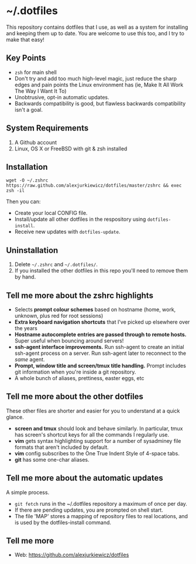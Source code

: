 # ~/.dotfiles

This repository contains dotfiles that I use, as well as a system for installing and keeping them up to date. You are welcome to use this too, and I try to make that easy!

## Key Points

* `zsh` for main shell
* Don't try and add too much high-level magic, just reduce the sharp edges and pain points the Linux environment has (ie, Make It All Work The Way I Want It To)
* Unobtrusive, opt-in automatic updates.
* Backwards compatibility is good, but flawless backwards compatibility isn't a goal.

## System Requirements

1. A Github account
3. Linux, OS X or FreeBSD with git & zsh installed

## Installation

`wget -O ~/.zshrc https://raw.github.com/alexjurkiewicz/dotfiles/master/zshrc && exec zsh -il`

Then you can:

* Create your local CONFIG file.
* Install/update all other dotfiles in the respository using `dotfiles-install`.
* Receive new updates with `dotfiles-update`.

## Uninstallation

1. Delete `~/.zshrc` and `~/.dotfiles/`.
2. If you installed the other dotfiles in this repo you'll need to remove them by hand.

## Tell me more about the zshrc highlights

* Selects **prompt colour schemes** based on hostname (home, work, unknown, plus red for root sessions)
* **Extra keyboard navigation shortcuts** that I've picked up elsewhere over the years
* **Hostname autocomplete entries are passed through to remote hosts.** Super useful when bouncing around servers!
* **ssh-agent interface improvements.** Run ssh-agent to create an initial ssh-agent process on a server. Run ssh-agent later to reconnect to the *same* agent.
* **Prompt, window title and screen/tmux title handling.** Prompt includes git information when you're inside a git repository.
* A whole bunch of aliases, prettiness, easter eggs, etc

## Tell me more about the other dotfiles

These other files are shorter and easier for you to understand at a quick glance.

* **screen and tmux** should look and behave similarly. In particular, tmux has screen's shortcut keys for all the commands I regularly use.
* **vim** gets syntax highlighting support for a number of sysadminey file formats that aren't included by default.
* **vim** config subscribes to the One True Indent Style of 4-space tabs.
* **git** has some one-char aliases.

## Tell me more about the automatic updates

A simple process.

* `git fetch` runs in the ~/.dotfiles repository a maximum of once per day.
* If there are pending updates, you are prompted on shell start.
* The file 'MAP' stores a mapping of repository files to real locations, and is used by the dotfiles-install command.

## Tell me more

* Web: https://github.com/alexjurkiewicz/dotfiles
